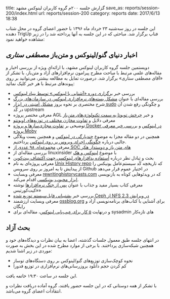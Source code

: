 title: گزارش جلسه ۲۰۰م گروه کاربران لینوکس مشهد
save_as: reports/session-200/index.html
url: reports/session-200
category: reports
date: 2017/6/13 18:38

این جلسه در روز سه‌شنبه ۲۳ خرداد ماه ۱۳۹۶ با حضور اعضای گروه در محل شتاب دهنده TrigUp فناپ برگزار شد. مباحثی که در این
جلسه به آنها پرداخته شد را در زیر مشاهده خواهید نمود:
<!--more-->

## اخبار دنیای گنو/لینوکس و متن‌باز *مصطفی ستاری*
دویستمین جلسه گروه کاربران لینوکس مشهد، با ارائه‌ای ویژه از بررسی اخبار و مقاله‌های علمی مرتبط با مباحث مطرح پیرامون نرم‌افزارهای
آزاد و متن‌باز، با تشکر از «آقای مصطفی ستاری» برگزار شد. درصورت تمایل به مطالعه بیشتر، می‌توانید بر روی پیوند‌های مرتبط با هر خبر
کلیک نمائید:

 * بررسی خبر [برگزاری دوره «آشنایی با لینوکس» توسط بنیاد لینوکس][1]
* بررسی مقاله‌ای با عنوان [مشکل بسته‌های نرم‌افزاری لینوکس در سازمان‌های بزرگ][2]
* شرح مختصری بر نحوه بروز [مشکل امنیتی در ابزار sudo][3] و چگونگی رفع شدن آن در کُد upstream
* معرفی مختصر پروژه AGL و خبر [چرخش تویوتا به سمت تکنولوژی‌های متن‌باز][4]
* معرفی دلایل و [تفاوت مخازن مختلف در توزیع‌های اوبونتو][5]
* توضیحی بر [تفاوت مجازی‌ساز‌ها و پروژه Docker در لینوکس][6] و [بررسی خبر معرفی پروژه Moby][7]
* همچنین در دو مقاله مجزا به موضوع [چندپارگی در لینوکس][8] و همچنین پست وبلاگی جالبی درباره [چگونگی اجرای ویروس بر روی لینوکس][9] پرداختیم.
* معرفی [مجموعه‌ای ۹۸ عددی از SOC های متن باز و دوستدار هکر][10]
* بررسی مقاله‌ای از linuxinsider با موضوع [لینوکس و هک][11]
* بحث و تبادل نظر درباره [استفاده بدافزارهای لینوکسی جهت اکتشاف بیت‌کوین][12]
* معرفی پروژه‌ای به نام [Unix History repo][13]  که تاریخچه کُد سیستم‌عامل یونیکس را از پیدایش تا یه امروز بر روی سرویس Github در اختیار عموم قرار می‌دهد
* معرفی وبسایت [rewritinghistorycasts.com][14] که در ویدئوهایی کوتاه به بازنویسی [ابزار محبوب یونیکسی][15] اقدام می‌کند. 
* معرفی کتاب بسیار مفید و جذاب با عنوان [پس از جنگ‌ نرم‌افزارها][16] نوشته «کیت‌کورتیس»
* بررسی خبر [پشتیبانی فایل‌سیستم توزیع شده Ceph از NFS در ویرایش 2.3][17]
* معرفی وبسایت ارزشمند [ossblog.org][18] برای آشنایی با کتاب‌های برنامه‌نویسی آزاد و رایگان
* و درنهایت [۵ کار برای عیب‌یابی لینوکس][19]، مقاله‌ای برای sysadmin های تازه‌کار

[1]: http://www.techradar.com/reviews/linux-foundation-introduction-to-linux-course
[2]: http://www.networkworld.com/article/3199032/linux/the-problem-with-linux-packaging-in-large-organizations.html
[3]: https://www.bleepingcomputer.com/news/security/linux-distros-patch-dangerous-vulnerability-in-sudo-command/
[4]: http://www.ciodive.com/news/toyota-open-source-vehicle-technology/443959/
[5]: https://www.maketecheasier.com/multiverse-universe-restricted-main-repositories-ubuntu/
[6]: https://m.theregister.co.uk/2017/06/01/linux_open_source_container_threat_to_vmware_microsoft/
[7]: https://www.linux.com/news/chapter/Intro-to-Containers/2017/5/how-moby-project-pivots-dockers-open-source-business-model
[8]: https://www.wired.com/2017/06/diversity-open-source-even-worse-tech-overall/
[9]: http://linuxblog.darkduck.com/2017/05/the-linux-virus-how-it-can-be.html
[10]: http://linuxgizmos.com/catalog-of-98-open-spec-hacker-friendly-sbcs/
[11]: http://www.linuxinsider.com/story/84573.html
[12]: https://linux.slashdot.org/story/17/06/11/0552231/linux-malware-infects-raspberry-pi-devices-and-makes-them-mine-cryptocurrency?utm_source=rss0.9mainlinkanon&utm_medium=feed
[13]: https://github.com/dspinellis/unix-history-repo
[14]: https://www.rewritinghistorycasts.com/
[15]: https://www.rewritinghistorycasts.com/screencasts/bsd-4.4:-cat
[16]: http://keithcu.com/wordpress/?page_id=407
[17]: http://www.zdnet.com/article/red-hat-supports-nfs-in-ceph-storage-2-3/
[18]: https://www.ossblog.org
[19]: https://insights.hpe.com/articles/the-first-5-things-to-do-when-your-linux-server-keels-over-1705.html


## بحث آزاد
در انتهای جلسه طبق معمول جلسات گذشته، اعضا به بیان نظرات و دیدگاه‌های خود و همچنین شبکه‌سازی پرداختند. با برخی از موارد
مطرح شده در این بخش به صورت موردی در زیر اشنا شدیم:

* نحوه کوچک‌سازی توزیع‌های گنو/لینوکس بر روی دستگاه‌های توساز
* کم کردن حجم دانلود بروز‌رسانی‌های نرم‌افزاری در توزیع فدورا

این جلسه در ساعت ۱۹:۳۰ خاتمه یافت.

با  تشکر از همه دوستانی که در این جلسه حضور یافتند، گروه آماده دریافت نظرات و انتقادات اعضای گروه می‌باشد.
